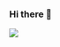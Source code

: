 ### Hi there 👋

<img style="color: blue" src="https://img.shields.io/badge/Unity-009473?style=for-the-badge&logo=Unity&logoColor=Red"/>

<!--
**SoexDobin/SoExDobin** is a ✨ _special_ ✨ repository because its `README.md` (this file) appears on your GitHub profile.

Here are some ideas to get you started:

- 🔭 I’m currently working on ...
- 🌱 I’m currently learning ...
- 👯 I’m looking to collaborate on ...
- 🤔 I’m looking for help with ...
- 💬 Ask me about ...
- 📫 How to reach me: ...
- 😄 Pronouns: ...
- ⚡ Fun fact: ...
-->
